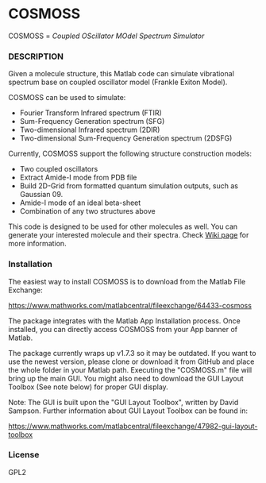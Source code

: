 # COSMOSS 
COSMOSS = *Coupled OScillator MOdel Spectrum Simulator*

### DESCRIPTION
Given a molecule structure, this Matlab code can simulate vibrational spectrum base on coupled oscillator model (Frankle Exiton Model).  

COSMOSS can be used to simulate:
* Fourier Transform Infrared spectrum (FTIR)
* Sum-Frequency Generation spectrum (SFG)
* Two-dimensional Infrared spectrum (2DIR)
* Two-dimensional Sum-Frequency Generation spectrum (2DSFG)

Currently, COSMOSS support the following structure construction models:
* Two coupled oscillators
* Extract Amide-I mode from PDB file
* Build 2D-Grid from formatted quantum simulation outputs, such as Gaussian 09. 
* Amide-I mode of an ideal beta-sheet
* Combination of any two structures above

This code is designed to be used for other molecules as well. You can generate your interested molecule and their spectra. Check [Wiki page](../../wiki) for more information.

### Installation
The easiest way to install COSMOSS is to download from the Matlab File Exchange:

https://www.mathworks.com/matlabcentral/fileexchange/64433-cosmoss

The package integrates with the Matlab App Installation process. 
Once installed, you can directly access COSMOSS from your App banner of Matlab.

The package currently wraps up v1.7.3 so it may be outdated. If you want to use the newest version, please clone or download it from GitHub and place the whole folder in your Matlab path.  Executing the "COSMOSS.m" file will bring up the main GUI. You might also need to download the GUI Layout Toolbox (See note below) for proper GUI display. 

Note:
The GUI is built upon the "GUI Layout Toolbox",  written by David Sampson. Further information about GUI Layout Toolbox can be found in: 

https://www.mathworks.com/matlabcentral/fileexchange/47982-gui-layout-toolbox


### License

GPL2

   
